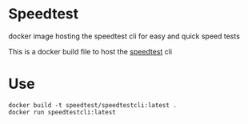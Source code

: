 # Speedtest
docker image hosting the speedtest cli for easy and quick speed tests

This is a docker build file to host the [speedtest](https://www.speedtest.net/apps/cli) cli

# Use
```
docker build -t speedtest/speedtestcli:latest .
docker run speedtestcli:latest
```
